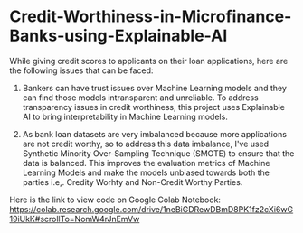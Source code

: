 # Credit-Worthiness-in-Microfinance-Banks-using-Explainable-AI
While giving credit scores to applicants on their loan applications, here are the following issues that can be faced:

1. Bankers can have trust issues over Machine Learning models and they can find those models intransparent and unreliable. To address transparency issues in credit worthiness, this project uses Explainable AI to bring interpretability in Machine Learning models.
   
2. As bank loan datasets are very imbalanced because more applications are not credit worthy, so to address this data imbalance, I've used Synthetic Minority Over-Sampling Technique (SMOTE) to ensure that the data is balanced. This improves the evaluation metrics of Machine Learning Models and make the models unbiased towards both the parties i.e,. Credity Worhty and Non-Credit Worthy Parties.

Here is the link to view code on Google Colab Notebook: https://colab.research.google.com/drive/1neBiGDRewDBmD8PK1fz2cXi6wG19iUkK#scrollTo=NomW4rJnEmVw
